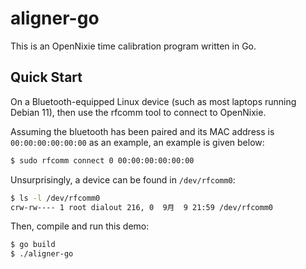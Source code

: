 # aligner-go

This is an OpenNixie time calibration program written in Go.

## Quick Start

On a Bluetooth-equipped Linux device (such as most laptops running Debian 11), then use the rfcomm tool to connect to OpenNixie.

Assuming the bluetooth has been paired and its MAC address is `00:00:00:00:00:00` as an example, an example is given below:

```bash
$ sudo rfcomm connect 0 00:00:00:00:00:00
```

Unsurprisingly, a device can be found in `/dev/rfcomm0`:

```bash
$ ls -l /dev/rfcomm0
crw-rw---- 1 root dialout 216, 0  9月  9 21:59 /dev/rfcomm0
```

Then, compile and run this demo:

```bash
$ go build
$ ./aligner-go
```
